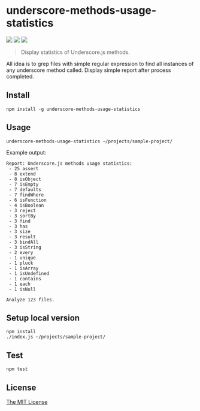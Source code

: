 # underscore-methods-usage-statistics

![](https://img.shields.io/npm/v/underscore-methods-usage-statistics.svg)
![](https://img.shields.io/npm/dt/underscore-methods-usage-statistics.svg)
![](https://img.shields.io/npm/l/underscore-methods-usage-statistics.svg)

> Display statistics of Underscore.js methods.

All idea is to grep files with simple regular expression to find all instances of any underscore method called.
Display simple report after process completed.

## Install

```
npm install -g underscore-methods-usage-statistics
```

## Usage

```
underscore-methods-usage-statistics ~/projects/sample-project/
```

Example output:

```
Report: Underscore.js methods usage statistics:
 - 25 assert
 - 8 extend
 - 8 isObject
 - 7 isEmpty
 - 7 defaults
 - 7 findWhere
 - 6 isFunction
 - 4 isBoolean
 - 3 reject
 - 3 sortBy
 - 3 find
 - 3 has
 - 3 size
 - 3 result
 - 3 bindAll
 - 3 isString
 - 2 every
 - 1 unique
 - 1 pluck
 - 1 isArray
 - 1 isUndefined
 - 1 contains
 - 1 each
 - 1 isNull
 
Analyze 123 files.
```

## Setup local version

```
npm install
./index.js ~/projects/sample-project/
```

## Test

```
npm test
```

## License

[The MIT License](http://piecioshka.mit-license.org)
